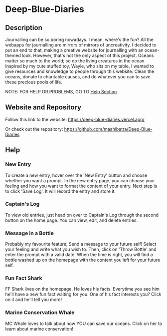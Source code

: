# Deep-Blue-Diaries

## Description

Journalling can be so boring nowadays. I mean, where's the fun? All the webapps for journalling are mirrors of mirrors of uncreativity. I decided to put an end to that, making a creative website for journalling with an ocean-themed look.
However, that's not the only aspect of this project.
Oceans matter so much to the world; so do the living creatures in the ocean. Inspired by my cute stuffed toy, Wayle, who sits on my table, I wanted to give resources and knowledge to people through this website.
Clean the oceans, donate to charitable causes, and do whatever you can to save these precious pools of life.

NOTE: FOR HELP OR PROBLEMS, GO TO [Help Section](#help)

## Website and Repository

Follow this link to the website:
https://deep-blue-diaries.vercel.app/

Or check out the repository:
https://github.com/maahibatra/Deep-Blue-Diaries

## Help

### New Entry

To create a new entry, hover over the 'New Entry' button and choose whether you want a prompt.
In the new entry page, you can choose your feeling and how you want to format the content of your entry.
Next step is to click 'Save Log'. It will record the entry and store it.

### Captain's Log

To view old entries, just head on over to Captain's Log through the second button on the home page.
You can view, edit, and delete entries.

### Message in a Bottle

Probably my favourite feature; Send a message to your future self!
Select your feeling and write what you wish to.
Then, click on 'Throw Bottle' and enter the prompt with a valid date.
When the time is right, you will find a bottle washed up on the homepage with the content you left for your future self.

### Fun Fact Shark

FF Shark lives on the homepage. He loves his facts.
Everytime you see him he'll have a new fun fact waiting for you.
One of his fact interests you? Click on it and he'll tell you more!

### Marine Conservation Whale

MC Whale loves to talk about how YOU can save our oceans.
Click on her to learn about marine conservation!